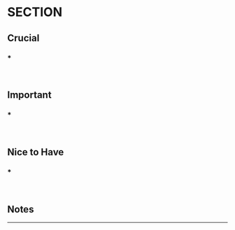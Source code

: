 # SECTION

## Crucial 

### *

<br>

## Important 

### *

<br>

## Nice to Have

### * 

<br>

## Notes

<hr>